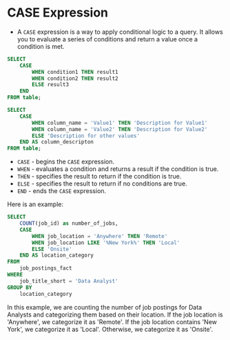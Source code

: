 # CASE Expression
- A `CASE` expression is a way to apply conditional logic to a query. It allows you to evaluate a series of conditions and return a value once a condition is met.

```sql
SELECT
    CASE
        WHEN condition1 THEN result1
        WHEN condition2 THEN result2
        ELSE result3
    END
FROM table;
``` 

```sql
SELECT
    CASE
        WHEN column_name = 'Value1' THEN 'Description for Value1'
        WHEN column_name = 'Value2' THEN 'Description for Value2'
        ELSE 'Description for other values'
    END AS column_descripton
FROM table;
``` 

- `CASE` - begins the `CASE` expression.
- `WHEN` - evaluates a condition and returns a result if the condition is true.
- `THEN` - specifies the result to return if the condition is true.
- `ELSE` - specifies the result to return if no conditions are true.
- `END` - ends the `CASE` expression.

Here is an example: 

```sql
SELECT
    COUNT(job_id) as number_of_jobs,
    CASE
        WHEN job_location = 'Anywhere' THEN 'Remote'
        WHEN job_location LIKE '%New York%' THEN 'Local'
        ELSE 'Onsite'
    END AS location_category
FROM
    job_postings_fact
WHERE
    job_title_short = 'Data Analyst'
GROUP BY
    location_category
```

In this example, we are counting the number of job postings for Data Analysts and categorizing them based on their location. If the job location is 'Anywhere', we categorize it as 'Remote'. If the job location contains 'New York', we categorize it as 'Local'. Otherwise, we categorize it as 'Onsite'.